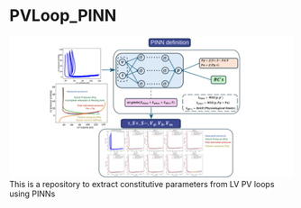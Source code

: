 # PVLoop_PINN
![Logo](Fig_1_PV_loops_1.svg)
This is a repository to extract constitutive parameters from LV PV loops using PINNs
